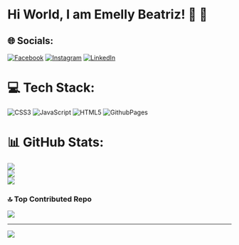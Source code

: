 # Hi World, I am Emelly Beatriz! 👋 👋


## 🌐 Socials:
[![Facebook](https://img.shields.io/badge/Facebook-%231877F2.svg?logo=Facebook&logoColor=white)](https://facebook.com/https://www.facebook.com/profile.php?id=100010712287093) [![Instagram](https://img.shields.io/badge/Instagram-%23E4405F.svg?logo=Instagram&logoColor=white)](https://instagram.com/https://www.instagram.com/emellybmuniz/) [![LinkedIn](https://img.shields.io/badge/LinkedIn-%230077B5.svg?logo=linkedin&logoColor=white)](https://linkedin.com/in/https://www.linkedin.com/in/emelly-beatriz-719989194/) 

# 💻 Tech Stack:
![CSS3](https://img.shields.io/badge/css3-%231572B6.svg?style=for-the-badge&logo=css3&logoColor=white) ![JavaScript](https://img.shields.io/badge/javascript-%23323330.svg?style=for-the-badge&logo=javascript&logoColor=%23F7DF1E) ![HTML5](https://img.shields.io/badge/html5-%23E34F26.svg?style=for-the-badge&logo=html5&logoColor=white) ![GithubPages](https://img.shields.io/badge/github%20pages-121013?style=for-the-badge&logo=github&logoColor=white)
# 📊 GitHub Stats:
![](https://github-readme-stats.vercel.app/api?username=emellydev&theme=midnight-purple&hide_border=false&include_all_commits=false&count_private=false)<br/>
![](https://github-readme-streak-stats.herokuapp.com/?user=emellydev&theme=midnight-purple&hide_border=false)<br/>
![](https://github-readme-stats.vercel.app/api/top-langs/?username=emellydev&theme=midnight-purple&hide_border=false&include_all_commits=false&count_private=false&layout=compact)

### 🔝 Top Contributed Repo
![](https://github-contributor-stats.vercel.app/api?username=emellydev&limit=5&theme=dark&combine_all_yearly_contributions=true)

---
[![](https://visitcount.itsvg.in/api?id=emellydev&icon=0&color=1)](https://visitcount.itsvg.in)

<!-- Proudly created with GPRM ( https://gprm.itsvg.in ) -->
